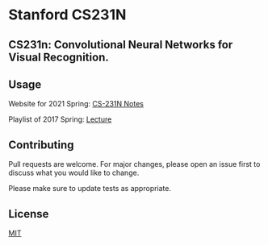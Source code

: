 # Stanford CS231N

## CS231n: Convolutional Neural Networks for Visual Recognition.

## Usage

Website for 2021 Spring: [CS-231N Notes](http://cs231n.stanford.edu/index.html)

Playlist of 2017 Spring: [Lecture](https://www.youtube.com/playlist?list=PL3FW7Lu3i5JvHM8ljYj-zLfQRF3EO8sYv)

## Contributing
Pull requests are welcome. For major changes, please open an issue first to discuss what you would like to change.

Please make sure to update tests as appropriate.

## License
[MIT](https://choosealicense.com/licenses/mit/)
